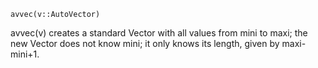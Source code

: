 ```
avvec(v::AutoVector)
```

avvec(v) creates a standard Vector with all values from mini to maxi; the new Vector does not know mini; it only knows its length, given by maxi-mini+1.
